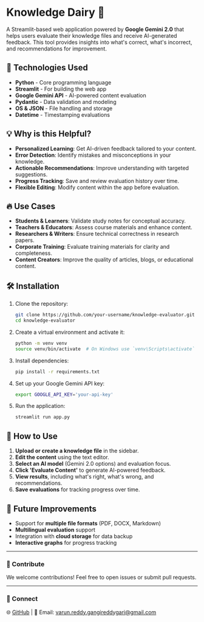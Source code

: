# Knowledge Dairy 🧠

A Streamlit-based web application powered by **Google Gemini 2.0** that helps users evaluate their knowledge files and receive AI-generated feedback. This tool provides insights into what's correct, what's incorrect, and recommendations for improvement.

## 🚀 Technologies Used

- **Python** - Core programming language
- **Streamlit** - For building the web app
- **Google Gemini API** - AI-powered content evaluation
- **Pydantic** - Data validation and modeling
- **OS & JSON** - File handling and storage
- **Datetime** - Timestamping evaluations

## 💡 Why is this Helpful?

- **Personalized Learning**: Get AI-driven feedback tailored to your content.
- **Error Detection**: Identify mistakes and misconceptions in your knowledge.
- **Actionable Recommendations**: Improve understanding with targeted suggestions.
- **Progress Tracking**: Save and review evaluation history over time.
- **Flexible Editing**: Modify content within the app before evaluation.

## 🔥 Use Cases

- **Students & Learners**: Validate study notes for conceptual accuracy.
- **Teachers & Educators**: Assess course materials and enhance content.
- **Researchers & Writers**: Ensure technical correctness in research papers.
- **Corporate Training**: Evaluate training materials for clarity and completeness.
- **Content Creators**: Improve the quality of articles, blogs, or educational content.

## 🛠 Installation

1. Clone the repository:
   ```bash
   git clone https://github.com/your-username/knowledge-evaluator.git
   cd knowledge-evaluator
   ```
2. Create a virtual environment and activate it:
   ```bash
   python -m venv venv
   source venv/bin/activate  # On Windows use `venv\Scripts\activate`
   ```
3. Install dependencies:
   ```bash
   pip install -r requirements.txt
   ```
4. Set up your Google Gemini API key:
   ```bash
   export GOOGLE_API_KEY='your-api-key'
   ```
5. Run the application:
   ```bash
   streamlit run app.py
   ```

## 🎯 How to Use

1. **Upload or create a knowledge file** in the sidebar.
2. **Edit the content** using the text editor.
3. **Select an AI model** (Gemini 2.0 options) and evaluation focus.
4. **Click 'Evaluate Content'** to generate AI-powered feedback.
5. **View results**, including what's right, what's wrong, and recommendations.
6. **Save evaluations** for tracking progress over time.

## 📌 Future Improvements

- Support for **multiple file formats** (PDF, DOCX, Markdown)
- **Multilingual evaluation** support
- Integration with **cloud storage** for data backup
- **Interactive graphs** for progress tracking

---
### 📢 Contribute

We welcome contributions! Feel free to open issues or submit pull requests.

---
### 🔗 Connect

🌐 [GitHub](https://github.com/varrun009) | 📧 Email: varun.reddy.gangireddygari@gmail.com
